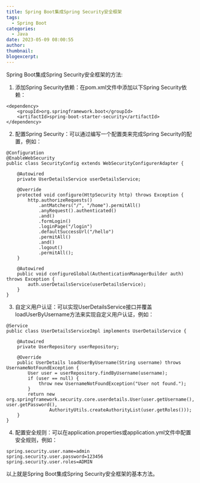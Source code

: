 ```yaml
---
title: Spring Boot集成Spring Security安全框架
tags:
  - Spring Boot
categories:
  - Java
date: 2023-05-09 08:00:55
author:
thumbnail:
blogexcerpt:
---
```

Spring Boot集成Spring Security安全框架的方法:

1. 添加Spring Security依赖：在pom.xml文件中添加以下Spring Security依赖：

```
<dependency>
    <groupId>org.springframework.boot</groupId>
    <artifactId>spring-boot-starter-security</artifactId>
</dependency>
```

2. 配置Spring Security：可以通过编写一个配置类来完成Spring Security的配置，例如：

```
@Configuration
@EnableWebSecurity
public class SecurityConfig extends WebSecurityConfigurerAdapter {

    @Autowired
    private UserDetailsService userDetailsService;

    @Override
    protected void configure(HttpSecurity http) throws Exception {
        http.authorizeRequests()
            .antMatchers("/", "/home").permitAll()
            .anyRequest().authenticated()
            .and()
            .formLogin()
            .loginPage("/login")
            .defaultSuccessUrl("/hello")
            .permitAll()
            .and()
            .logout()
            .permitAll();
    }

    @Autowired
    public void configureGlobal(AuthenticationManagerBuilder auth) throws Exception {
        auth.userDetailsService(userDetailsService);
    }
}
```

3. 自定义用户认证：可以实现UserDetailsService接口并覆盖loadUserByUsername方法来实现自定义用户认证，例如：

```
@Service
public class UserDetailsServiceImpl implements UserDetailsService {

    @Autowired
    private UserRepository userRepository;

    @Override
    public UserDetails loadUserByUsername(String username) throws UsernameNotFoundException {
        User user = userRepository.findByUsername(username);
        if (user == null) {
            throw new UsernameNotFoundException("User not found.");
        }
        return new org.springframework.security.core.userdetails.User(user.getUsername(), user.getPassword(),
                AuthorityUtils.createAuthorityList(user.getRoles()));
    }
}
```

4. 配置安全规则：可以在application.properties或application.yml文件中配置安全规则，例如：

```
spring.security.user.name=admin
spring.security.user.password=123456
spring.security.user.roles=ADMIN
``` 

以上就是Spring Boot集成Spring Security安全框架的基本方法。
